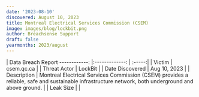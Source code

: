 ```yaml
---
date: '2023-08-10'
discovered: August 10, 2023
title: Montreal Electrical Services Commission (CSEM)
image: images/blog/lockbit.png
author: Breachsense Support
draft: false
yearmonths: 2023/august
---
```



| Data Breach Report
------------:     |:-------------:    | :-----:|
| Victim      | csem.qc.ca      | 
| Threat Actor      | LockBit      | 
| Date Discovered      | Aug 10, 2023      | 
| Description      | Montreal Electrical Services Commission (CSEM) provides a reliable, safe and sustainable infrastructure network, both underground and above ground.      | 
| Leak Size      |       | 

